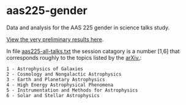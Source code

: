 # aas225-gender
Data and analysis for the AAS 225 gender in science talks study.

[View the very preliminary results here](http://nbviewer.ipython.org/github/jradavenport/aas225-gender/blob/master/analysis.ipynb).


In file [aas225-all-talks.txt](aas225-all-talks.txt) the session catagory is a number [1,6] that corresponds roughly to the topics listed by the [arXiv.](http://arxiv.org/archive/astro-ph):

    1 - Astrophysics of Galaxies
    2 - Cosmology and Nongalactic Astrophysics
    3 - Earth and Planetary Astrophysics
    4 - High Energy Astrophysical Phenomena
    5 - Instrumentation and Methods for Astrophysics
    6 - Solar and Stellar Astrophysics